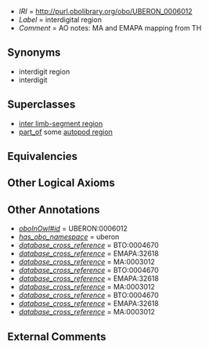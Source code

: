  * *IRI* = http://purl.obolibrary.org/obo/UBERON_0006012
 * *Label* = interdigital region
 * *Comment* = AO notes: MA and EMAPA mapping from TH

## Synonyms

 * interdigit region
 * interdigit

## Superclasses

 * [inter limb-segment region](../../UBERON/58/UBERON_0010858.md)
 * [part_of](../../BFO/50/BFO_0000050.md) some [autopod region](../../UBERON/70/UBERON_0002470.md)

## Equivalencies


## Other Logical Axioms


## Other Annotations

 * *[oboInOwl#id](../../id/oboInOwl#id.md)* = UBERON:0006012
 * *[has_obo_namespace](../../ce/oboInOwl#hasOBONamespace.md)* = uberon
 * *[database_cross_reference](../../ef/oboInOwl#hasDbXref.md)* = BTO:0004670
 * *[database_cross_reference](../../ef/oboInOwl#hasDbXref.md)* = EMAPA:32618
 * *[database_cross_reference](../../ef/oboInOwl#hasDbXref.md)* = MA:0003012
 * *[database_cross_reference](../../ef/oboInOwl#hasDbXref.md)* = BTO:0004670
 * *[database_cross_reference](../../ef/oboInOwl#hasDbXref.md)* = EMAPA:32618
 * *[database_cross_reference](../../ef/oboInOwl#hasDbXref.md)* = MA:0003012
 * *[database_cross_reference](../../ef/oboInOwl#hasDbXref.md)* = BTO:0004670
 * *[database_cross_reference](../../ef/oboInOwl#hasDbXref.md)* = EMAPA:32618
 * *[database_cross_reference](../../ef/oboInOwl#hasDbXref.md)* = MA:0003012

## External Comments

